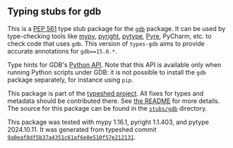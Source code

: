 ## Typing stubs for gdb

This is a [PEP 561](https://peps.python.org/pep-0561/)
type stub package for the [`gdb`](https://sourceware.org/git/gitweb.cgi?p=binutils-gdb.git;a=tree) package.
It can be used by type-checking tools like
[mypy](https://github.com/python/mypy/),
[pyright](https://github.com/microsoft/pyright),
[pytype](https://github.com/google/pytype/),
[Pyre](https://pyre-check.org/),
PyCharm, etc. to check code that uses `gdb`. This version of
`types-gdb` aims to provide accurate annotations for
`gdb==15.0.*`.

Type hints for GDB's [Python API](https://sourceware.org/gdb/onlinedocs/gdb/Python-API.html). Note that this API is available only when running Python scripts under GDB: it is not possible to install the `gdb` package separately, for instance using `pip`.

This package is part of the [typeshed project](https://github.com/python/typeshed).
All fixes for types and metadata should be contributed there.
See [the README](https://github.com/python/typeshed/blob/main/README.md)
for more details. The source for this package can be found in the
[`stubs/gdb`](https://github.com/python/typeshed/tree/main/stubs/gdb)
directory.

This package was tested with
mypy 1.16.1,
pyright 1.1.403,
and pytype 2024.10.11.
It was generated from typeshed commit
[`9a0eaf8df5b37a4351c61af6e8e510f57e212131`](https://github.com/python/typeshed/commit/9a0eaf8df5b37a4351c61af6e8e510f57e212131).